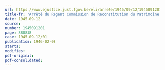 ```yaml
---
url: https://www.ejustice.just.fgov.be/eli/arrete/1945/09/12/1945091201/justel
title-fr: "Arrêté du Régent Commission de Reconstitution du Patrimoine culturel"
date: 1945-09-12
source:
number: 1945091201
page: 888888
case: 1945-09-12/01
publication: 1946-02-08
starts:
modifies:
pdf-original:
pdf-consolidated:
---
```


